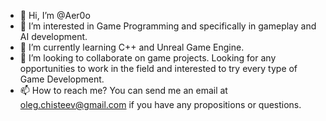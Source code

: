 - 👋 Hi, I’m @Aer0o
- 👀 I’m interested in Game Programming and specifically in gameplay and AI development.
- 🌱 I’m currently learning C++ and Unreal Game Engine.
- 💞️ I’m looking to collaborate on game projects. Looking for any opportunities to work in the field and interested to try every type of Game Development. 
- 📫 How to reach me? You can send me an email at oleg.chisteev@gmail.com if you have any propositions or questions. 

<!---
Aer0o/Aer0o is a ✨ special ✨ repository because its `README.md` (this file) appears on your GitHub profile.
You can click the Preview link to take a look at your changes.
--->
